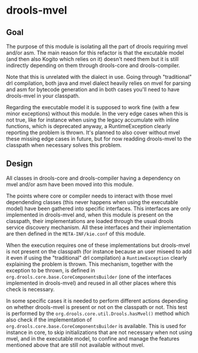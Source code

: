 [//]: # (  Licensed to the Apache Software Foundation &#40;ASF&#41; under one)
[//]: # (  or more contributor license agreements.  See the NOTICE file)
[//]: # (  distributed with this work for additional information)
[//]: # (  regarding copyright ownership.  The ASF licenses this file)
[//]: # (  to you under the Apache License, Version 2.0 &#40;the)
[//]: # (  "License"&#41;; you may not use this file except in compliance)
[//]: # (  with the License.  You may obtain a copy of the License at)
[//]: # ()
[//]: # (    http://www.apache.org/licenses/LICENSE-2.0)
[//]: # ()
[//]: # (  Unless required by applicable law or agreed to in writing,)
[//]: # (  software distributed under the License is distributed on an)
[//]: # (  "AS IS" BASIS, WITHOUT WARRANTIES OR CONDITIONS OF ANY)
[//]: # (  KIND, either express or implied.  See the License for the)
[//]: # (  specific language governing permissions and limitations)
[//]: # (  under the License.)

# drools-mvel

## Goal

The purpose of this module is isolating all the part of drools requiring mvel and/or asm. The main reason for this refactor
is that the excutable model (and then also Kogito which relies on it) doesn't need them but it is still indirectly depending
on them through drools-core and drools-compiler.

Note that this is unrelated with the dialect in use. Going through "traditional" drl compilation, both java and mvel dialect heavily
relies on mvel for parsing and asm for bytecode generation and in both cases you'll need to have drools-mvel in your classpath. 

Regarding the executable model it is supposed to work fine (with a few minor exceptions) without this module. In the very 
edge cases when this is not true, like for instance when using the legacy accumulate with inline functions, which is 
deprecated anyway, a RuntimeException clearly reporting the problem is thrown. It's planned to also cover without mvel 
these missing edge cases in future, but for now readding drools-mvel to the classpath when necessary solves this problem.

## Design

All classes in drools-core and drools-compiler having a dependency on mvel and/or asm have been moved into this module. 

The points where core or compiler needs to interact with those mvel dependending classes (this never happens when using
the executable model) have been gathered into specific interfaces. This interfaces are only implemented in drools-mvel and,
when this module is present on the classpath, their implementations are loaded through the usual drools service discovery
mechanism. All these interfaces and their implementation are then defined in the `META-INF/kie.conf` of this module.

When the execution requires one of these implementations but drools-mvel is not present on the classpath (for instance 
because an user miseed to add it even if using the "traditional" drl compilation) a `RuntimeException` clearly explaining 
the problem is thrown. This mechanism, together with the exception to be thrown, is defined in `org.drools.core.base.CoreComponentsBuilder` (one of the interfaces 
implemented in drools-mvel) and reused in all other places where this check is necessary.  

In some specific cases it is needed to perform different actions depending on whether drools-mvel is present or not on 
the classpath or not. This test is performed by the `org.drools.core.util.Drools.hasMvel()` method which also check if the
implementation of `org.drools.core.base.CoreComponentsBuilder` is available. This is used for instance in core, to skip
initializations that are not necessary when not using mvel, and in the executable model, to confine and manage the features
mentioned above that are still not available without mvel.